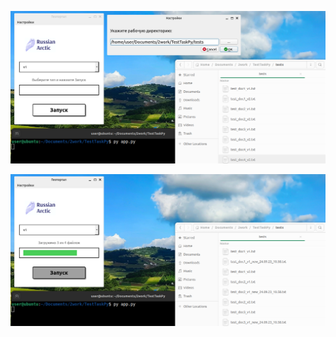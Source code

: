 ![](https://raw.githubusercontent.com/MickeyMouseMouse/TestTaskPy/main/img/1.png "")  

![](https://raw.githubusercontent.com/MickeyMouseMouse/TestTaskPy/main/img/2.png "")  


